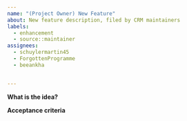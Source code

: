 ```yaml
---
name: "(Project Owner) New Feature"
about: New feature description, filed by CRM maintainers
labels:
  - enhancement
  - source::maintainer
assignees:
  - schuylermartin45
  - ForgottenProgramme
  - beeankha


---
```


**What is the idea?**
<!-- Describe what the feature is and what it does. -->

**Acceptance criteria**
<!-- Include a list of criteria that are required to close this issue. -->
